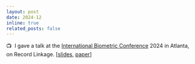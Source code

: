 ```yaml
---
layout: post
date: 2024-12
inline: true
related_posts: false
---
```


:tv:&nbsp; I gave a talk at the [International Biometric Conference](https://www.ibc2024.org/home) 2024 in Atlanta, on Record Linkage.  [[slides](/assets/pdf/IBCslides.pdf), [paper](https://doi.org/10.1093/jrsssc/qlaf016)]